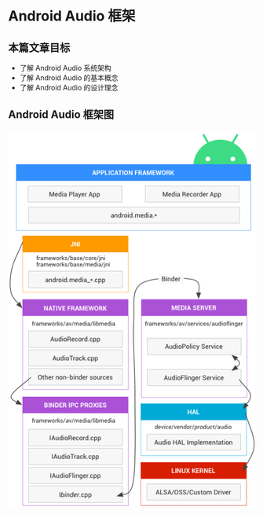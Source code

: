 # Android Audio 框架

## 本篇文章目标

- 了解 Android Audio 系统架构
- 了解 Android Audio 的基本概念
- 了解 Android Audio 的设计理念

## Android Audio 框架图

![Android Audio 框架](../../assets/android_audio_arch.png)
